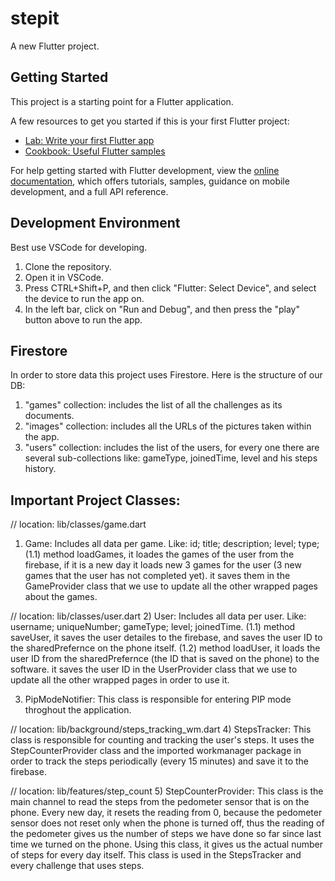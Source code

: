 # stepit

A new Flutter project.

## Getting Started

This project is a starting point for a Flutter application.

A few resources to get you started if this is your first Flutter project:

- [Lab: Write your first Flutter app](https://docs.flutter.dev/get-started/codelab)
- [Cookbook: Useful Flutter samples](https://docs.flutter.dev/cookbook)

For help getting started with Flutter development, view the
[online documentation](https://docs.flutter.dev/), which offers tutorials,
samples, guidance on mobile development, and a full API reference.

## Development Environment

Best use VSCode for developing.
1)  Clone the repository.
2)  Open it in VSCode.
3)  Press CTRL+Shift+P, and then click "Flutter: Select Device", and select the device to run the app on.
4)  In the left bar, click on "Run and Debug", and then press the "play" button above to run the app.

## Firestore

In order to store data this project uses Firestore. Here is the structure of our DB:
1) "games" collection: includes the list of all the challenges as its documents.
2) "images" collection: includes all the URLs of the pictures taken within the app.
3) "users" collection: includes the list of the users, for every one there are several sub-collections like: gameType, joinedTime, level and his steps history.

## Important Project Classes:

// location: lib/classes/game.dart
1) Game: Includes all data per game. Like: id; title; description; level; type;
    (1.1) method loadGames, it loades the games of the user from the firebase, if it is a new day it loads new 3 games for the user (3 new games that the user has not completed yet).
    it saves them in the GameProvider class that we use to update all the other wrapped pages about the games.

// location: lib/classes/user.dart
2) User: Includes all data per user. Like: username; uniqueNumber; gameType; level; joinedTime.
    (1.1) method saveUser, it saves the user detailes to the firebase, and saves the user ID to the sharedPrefernce on the phone itself.
    (1.2) method loadUser, it loads the user ID from the sharedPrefernce (the ID that is saved on the phone) to the software. it saves the user ID in the UserProvider class that we use to update all the other wrapped pages in order to use it.

3) PipModeNotifier: This class is responsible for entering PIP mode throghout the application.

// location: lib/background/steps_tracking_wm.dart
4) StepsTracker: This class is responsible for counting and tracking the user's steps. It uses the StepCounterProvider class and the imported workmanager package in order to track the steps periodically (every 15 minutes) and save it to the firebase.

// location: lib/features/step_count
5) StepCounterProvider: This class is the main channel to read the steps from the pedometer sensor that is on the phone. Every new day, it resets the reading from 0, because the pedometer sensor does not reset only when the phone is turned off, thus the reading of the pedometer gives us the number of steps we have done so far since last time we turned on the phone. Using this class, it gives us the actual number of steps for every day itself. This class is used in the StepsTracker and every challenge that uses steps.